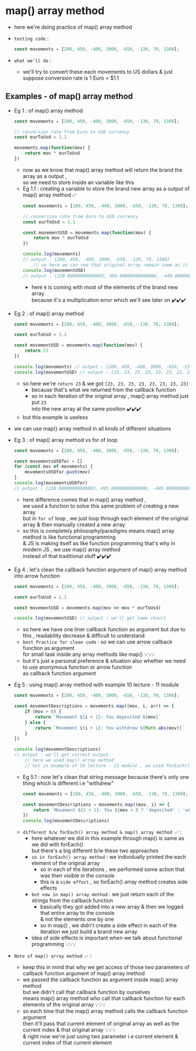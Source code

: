 # map() array method

- here we're doing practice of map() array method 

- `testing code` : 
    ```js
    const movements = [200, 450, -400, 3000, -650, -130, 70, 1300];
    ```

- `what we'll do` : 
    - we'll try to convert these each movements to US dollars & just suppose conversion rate is 1 Euro = $1.1

## Examples - of map() array method

- Eg 1 : of map() array method  
    ```js
    const movements = [200, 450, -400, 3000, -650, -130, 70, 1300];

    // conversion rate from Euro to USD currency
    const eurToUsd = 1.1

    movements.map(function(mov) {
        return mov * eurToUsd
    })
    ```
    - now as we know that map() array method will return the brand the array as a output , <br>
        so we need to store inside an variable like this
    - Eg 1.1 : creating a variable to store the brand new array as a output of map() array method ✅
        ```js
        const movements = [200, 450, -400, 3000, -650, -130, 70, 1300];

        // conversion rate from Euro to USD currency
        const eurToUsd = 1.1

        const movementUSD = movements.map(function(mov) {
            return mov * eurToUsd
        })

        console.log(movements) 
        // output : [200, 450, -400, 3000, -650, -130, 70, 1300] 
            // so here we can see that original array remain same as it is 
        console.log(movementUSD) 
        // output : [220.00000000000003, 495.00000000000006, -440.00000000000006, 3300.0000000000005, -715.0000000000001, -143, 77, 1430.0000000000002]
        ```
        - here `0` is coming with most of the elements of the brand new array <br>
            because it's a multiplication error which we'll see later on ✔️✔️✔️

- Eg 2 : of map() array method
    ```js
    const movements = [200, 450, -400, 3000, -650, -130, 70, 1300];

    const eurToUsd = 1.1

    const movementUSD = movements.map(function(mov) {
        return 23
    })

    console.log(movements) // output : [200, 450, -400, 3000, -650, -130, 70, 1300]
    console.log(movementUSD) // output : [23, 23, 23, 23, 23, 23, 23, 23]
    ```
    - so here we're `return 23` & we got `[23, 23, 23, 23, 23, 23, 23, 23]` 
        - because that's what we returned from the callback function
        - so in each iteration of the original array , map() array method just put `23` <br> 
            into the new array at the same position ✔️✔️✔️
    - but this example is useless 

- we can use map() array method in all kinds of different situations

- Eg 3 : of map() array method vs for of loop
    ```js
    const movements = [200, 450, -400, 3000, -650, -130, 70, 1300];

    const movementsUSDfor = [] 
    for (const mov of movements) {
        movementsUSDfor.push(mov)
    }
    console.log(movementsUSDfor)
    // output : [220.00000000000003, 495.00000000000006, -440.00000000000006, 3300.0000000000005, -715.0000000000001, -143, 77, 1430.0000000000002]
    ```
    - here difference comes that in map() array method , <br>
        we used a function to solve this same problem of creating a new array <br>
        but in `for of` loop , we just loop through each element of the original array & then manually created a new array
    - so this is completely philosophy/paradigms means map() array method is like functional programming <br> 
        & JS is making itself as like function programming that's why in modern JS , we use map() array method <br>
        instead of that traditional stuff ✔️✔️✔️

- Eg 4 : let's clean the callback function argument of map() array method into arrow function
    ```js
    const movements = [200, 450, -400, 3000, -650, -130, 70, 1300];

    const eurToUsd = 1.1

    const movementUSD = movements.map(mov => mov * eurToUsd)

    console.log(movementUSD) // output : we'll get same result
    ```
    - so here we have one liner callback function as argument but due to this , readability decrease & difficult to understand 
    - `best Practice for clean code` : so we can use arrow callback function as argument <br>
        for small task inside any array methods like map() 💡💡💡 
    - but it's just a personal preference & situation also whether we need to use anonymous function or arrow function <br> 
        as callback function argument 

- Eg 5 : using map() array method with example 10 lecture - 11 module
    ```js
    const movements = [200, 450, -400, 3000, -650, -130, 70, 1300];

    const movementDescriptions = movements.map((mov, i, arr) => {
        if (mov > 0) {
            return `Movement ${i + 1}: You deposited ${mov}`
        } else {
            return `Movement ${i + 1}: You withdrew ${Math.abs(mov)}`
        }
    })

    console.log(movementDescriptions) 
    // output : we'll get correct output 
        // here we used map() array method 
        // but in example of 10 lecture - 11 module , we used forEach() array method
    ```
    - Eg 5.1 : now let's clean that string message because there's only one thing which is different i.e "withdrew"
        ```js
        const movements = [200, 450, -400, 3000, -650, -130, 70, 1300];

        const movementDescriptions = movements.map((mov, i) => {
            return `Movement ${1 + 1}: You ${mov > 0 ? 'deposited' : 'withdrew'} ${Math.abs(mov)}`
        })
        console.log(movementDescriptions) 
        ```
    - `different b/w forEach() array method & map() array method ✅` : 
        - here whatever we did in this example through map() is same as we did with forEach() <br>
            but there's a big different b/w these two approaches
        - `so in forEach() array method` : we individually printed the each element of the original array 
            - so in each of the iterations , we performed some action that was then visible in the console 
            - this is a `side effect` , so forEach() array method creates side effects
        - `but now in map() array method` : we just return each of the strings from the callback function
            - basically they got added into a new array & then we logged that entire array to the console <br>
                & not the elements one by one 
            - so in map() , we didn't create a side effect in each of the iteration we just build a brand new array
        - idea of side effects is important when we talk about functional programming 💡💡💡

- `Note of map() array method ✅` :
    - keep this in mind that why we get access of those two parameters of callback function argument of map() array method
    - we passed the callback function as argument inside map() array method <br>
        but we didn't call that callback function by ourselves <br>
        means map() array method who call that callback function for each elements of the original array 💡💡💡
    - so each time that the map() array method calls the callback function argument <br>
        then it'll pass that current element of original array as well as the current index & that original array 💡💡💡 <br>
        & right now we're just using two parameter i.e current element & current index of that current element
